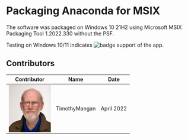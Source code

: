# Packaging Anaconda for MSIX

The software was packaged on Windows 10 21H2 using Microsoft MSIX Packaging Tool 1.2022.330 without the PSF.


Testing on Windows 10/11 indicates ![badge](https://img.shields.io/badge/-Full%20Fidelity-brightgreen?style=for-the-badge) support of the app.


## Contributors

| Contributor | Name | Date |
|----|----|----|
| [<img src="/media/Contributors/TimMangan.jpg" align="left" Height="128" />](/media/Contributors/TimMangan.jpg) | TimothyMangan | April 2022 |


